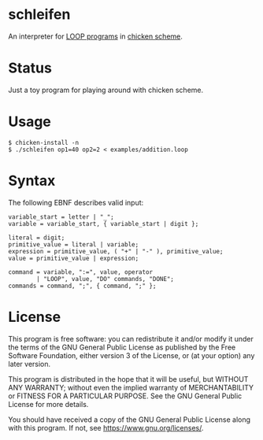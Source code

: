 # schleifen

An interpreter for [LOOP programs][loop wikipedia] in [chicken scheme][call-cc].

# Status

Just a toy program for playing around with chicken scheme.

# Usage

	$ chicken-install -n
	$ ./schleifen op1=40 op2=2 < examples/addition.loop

# Syntax

The following EBNF describes valid input:

	variable_start = letter | "_";
	variable = variable_start, { variable_start | digit };

	literal = digit;
	primitive_value = literal | variable;
	expression = primitive_value, ( "+" | "-" ), primitive_value;
	value = primitive_value | expression;

	command = variable, ":=", value, operator
	        | "LOOP", value, "DO" commands, "DONE";
	commands = command, ";", { command, ";" };

# License

This program is free software: you can redistribute it and/or modify it
under the terms of the GNU General Public License as published by the
Free Software Foundation, either version 3 of the License, or (at your
option) any later version.

This program is distributed in the hope that it will be useful, but
WITHOUT ANY WARRANTY; without even the implied warranty of
MERCHANTABILITY or FITNESS FOR A PARTICULAR PURPOSE. See the GNU General
Public License for more details.

You should have received a copy of the GNU General Public License along
with this program. If not, see <https://www.gnu.org/licenses/>.

[loop wikipedia]: https://en.wikipedia.org/wiki/LOOP_(programming_language)
[call-cc]: https://call-cc.org/
[wikipedia syntax]: https://en.wikipedia.org/wiki/LOOP_(programming_language)#Syntax
